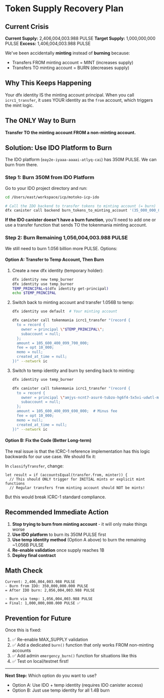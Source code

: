# Token Supply Recovery Plan

## Current Crisis

**Current Supply:** 2,406,004,003.988 PULSE
**Target Supply:** 1,000,000,000 PULSE
**Excess:** 1,406,004,003.988 PULSE

We've been accidentally **minting** instead of **burning** because:
- Transfers FROM minting account = MINT (increases supply)
- Transfers TO minting account = BURN (decreases supply)

## Why This Keeps Happening

Your dfx identity IS the minting account principal. When you call `icrc1_transfer`, it uses YOUR identity as the `from` account, which triggers the mint logic.

## The ONLY Way to Burn

**Transfer TO the minting account FROM a non-minting account.**

## Solution: Use IDO Platform to Burn

The IDO platform (`eay2e-iyaaa-aaaai-atlyq-cai`) has 350M PULSE. We can burn from there.

### Step 1: Burn 350M from IDO Platform

Go to your IDO project directory and run:

```bash
cd /Users/east/workspace/icp/motoko-icp-ido

# Call the IDO backend to transfer tokens to minting account (= burn)
dfx canister call backend burn_tokens_to_minting_account '(35_000_000_000_000_000 : nat)' --network ic
```

**If the IDO canister doesn't have a burn function**, you'll need to add one or use a transfer function that sends TO the tokenmania minting account.

### Step 2: Burn Remaining 1,056,004,003.988 PULSE

We still need to burn 1.056 billion more PULSE. Options:

#### Option A: Transfer to Temp Account, Then Burn

1. Create a new dfx identity (temporary holder):
   ```bash
   dfx identity new temp_burner
   dfx identity use temp_burner
   TEMP_PRINCIPAL=$(dfx identity get-principal)
   echo $TEMP_PRINCIPAL
   ```

2. Switch back to minting account and transfer 1.056B to temp:
   ```bash
   dfx identity use default  # Your minting account

   dfx canister call tokenmania icrc1_transfer "(record {
     to = record {
       owner = principal \"$TEMP_PRINCIPAL\";
       subaccount = null;
     };
     amount = 105_600_400_099_700_000;
     fee = opt 10_000;
     memo = null;
     created_at_time = null;
   })" --network ic
   ```

3. Switch to temp identity and burn by sending back to minting:
   ```bash
   dfx identity use temp_burner

   dfx canister call tokenmania icrc1_transfer "(record {
     to = record {
       owner = principal \"amjys-ncnt7-asur4-tubzo-hg6f4-5x5vi-udwtl-myst6-bphlp-tnmpu-7qe\";
       subaccount = null;
     };
     amount = 105_600_400_099_690_000;  # Minus fee
     fee = opt 10_000;
     memo = null;
     created_at_time = null;
   })" --network ic
   ```

#### Option B: Fix the Code (Better Long-term)

The real issue is that the ICRC-1 reference implementation has this logic backwards for our use case. We should fix it:

In `classifyTransfer`, change:
```motoko
let result = if (accountsEqual(transfer.from, minter)) {
  // This should ONLY trigger for INITIAL mints or explicit mint functions
  // Regular transfers from minting account should NOT be mints!
```

But this would break ICRC-1 standard compliance.

## Recommended Immediate Action

1. **Stop trying to burn from minting account** - it will only make things worse
2. **Use IDO platform** to burn its 350M PULSE first
3. **Use temp identity method** (Option A above) to burn the remaining ~1.056B PULSE
4. **Re-enable validation** once supply reaches 1B
5. **Deploy final contract**

## Math Check

```
Current: 2,406,004,003.988 PULSE
- Burn from IDO: 350,000,000.000 PULSE
= After IDO burn: 2,056,004,003.988 PULSE

- Burn via temp: 1,056,004,003.988 PULSE
= Final: 1,000,000,000.000 PULSE ✅
```

## Prevention for Future

Once this is fixed:
1. ✅ Re-enable MAX_SUPPLY validation
2. ✅ Add a dedicated `burn()` function that only works FROM non-minting accounts
3. ✅ Add admin `emergency_burn()` function for situations like this
4. ✅ Test on local/testnet first!

---

**Next Step:** Which option do you want to use?
- Option A: Use IDO + temp identity (requires IDO canister access)
- Option B: Just use temp identity for all 1.4B burn
